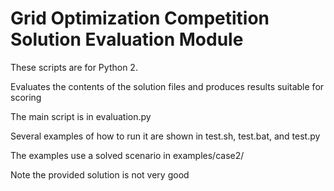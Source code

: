 # Grid Optimization Competition Solution Evaluation Module

These scripts are for Python 2.

Evaluates the contents of the solution files and produces results suitable for scoring

The main script is in evaluation.py

Several examples of how to run it are shown in test.sh, test.bat, and test.py

The examples use a solved scenario in examples/case2/

Note the provided solution is not very good
